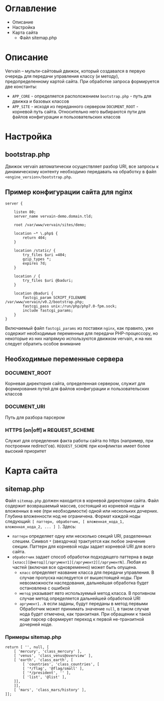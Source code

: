 # Оглавление

* Описание
* Настройка
* Карта сайта
  * Файл sitemap.php

# Описание
Vervain – мульти-сайтовый движок, который создавался в первую очередь для передачи управления классу (и методу), предопределенному картой сайта. При обработке запроса формируется две константы:
* `APP_CORE` - определяется расположением `bootstrap.php` - путь для движка и базовых классов
* `APP_SITE` - исходя из переданного сервером `DOCUMENT_ROOT` - корневой путь сайта. Относительно него выбираются пути для файлов конфигурации и пользовательских классов

# Настройка

## bootstrap.php
Движок vervain автоматически осуществляет разбор URI, все запросы к динамическому контенту необходимо передавать на обработку в файл `<engine_version>/bootstrap.php`. 

## Пример конфигурации сайта для nginx
```
server {

	listen 80;
	server_name vervain-demo.domain.tld;

	root /var/www/vervain/sites/demo;

	location ~* \.php$ {
		return 404; 
	}

	location /static/ {
		try_files $uri =404;
		gzip_types *;
		expires 7d;
	}

	location / {
		try_files $uri @baduri;
	}
 
	location @baduri {
		fastcgi_param SCRIPT_FILENAME /var/www/vervain/v0.2/bootstrap.php;
		fastcgi_pass unix:/run/php/php7.0-fpm.sock;
		include fastcgi_params;
	}
}
```

Включаемый файл `fastcgi_params` из поставки `nginx`, как правило, уже содержит необходимые переменные для передачи PHP-процессору, но некоторые из них напрямую используются движком vervain, и на них следует обратить особое внимание

## Необходимые переменные сервера
### DOCUMENT_ROOT
Корневая директория сайта, определенная сервером, служит для формирования путей для файлов конфигурации и пользовательских классов

### DOCUMENT_URI
Путь для разбора парсером

### HTTPS [on|off] и REQUEST_SCHEME
Служит для определения факта работы сайта по https (например, при построении redirect'ов). `REQUEST_SCHEME` при конфликтах имеет более высокий приоритет

# Карта сайта
## sitemap.php
Файл `sitemap.php` должен находится в корневой директории сайта.
Файл содержит возврашаемый массив, состоящий из корневой ноды и вложенных в нее (при необходимости) одной или нескольких дочерних. Глубина вложенности нод не ограничена.
Формат каждой ноды следующий: `[ паттерн, обработчик, [ вложенная_нода_1, вложенная_нода_2, ... ] ]`.
Здесь:
* `паттерн` определяет одну или несколько секций URI, разделенных слешем.
Символ `*` (звездочка) трактуется как любое значение секции.
Паттерн для корневой ноды задает корневой URI для всего сайта.
* `обработчик` задает способ обработки подходящего паттерна в виде `[класс]`<wbr>`[@метод]`<wbr>`[/аргумент1]`<wbr>`[/аргумент2]`<wbr>`[/аргументN]`.
Любая из частей (включая все одновременно) может быть опущена.
  * `класс` определяет название класса для передачи управления.
  В случае пропуска наследуется от вышестоящей ноды.
  При невозможности наследования, дальнейшая обработка будет остановлена с ошибкой 
  * `метод` указывает явто используемый метод класса. В противном случае метод определяется дальнейшей обработкой URI
  * `аргумент1..N` если заданы, будут переданы в метод первыми
Обработчик может принимать значение `null`, в таком случае нода будет отмечена, как транзитная.
При обращении к такой ноде парсер сформирует переход к первой не-транзитной дочерней ноде.

### Примеры sitemap.php
```
return [ '', null, [
    [ 'mercury', 'class_mercury' ],
    [ 'venus', 'class_venus@overview' ],
    [ 'earth', 'class_earth', [
        [ 'countries', 'class_countries', [
	    [ '*/flag', '@flag/small' ],
	    [ '*/president', '' ],
	    [ 'list', '@list' ],
	]],
    ]],
    [ 'mars', 'class_mars/history' ],
]];

```
